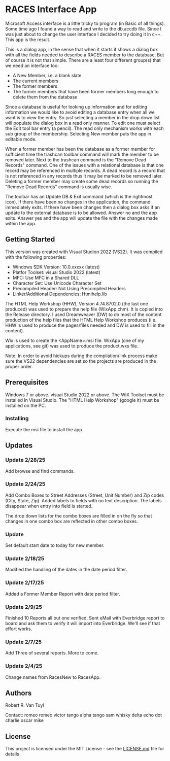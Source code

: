 # RACES Interface App

Microsoft Access interface is a little tricky to program (in Basic of all things).  Some time ago I
found a way to read and write to the db.accdb file.  Since I was just about to change the user
interface I decided to try doing it in c++.  This app is the result.

This is a dialog app, in the sense that when it starts it shows a dialog box with all the fields
needed to describe a RACES member to the database.  But of course it is not that simple.  There
are a least four different group(s) that we need an interface too:
  - A New Member, i.e. a blank slate
  - The current members
  - The former members
  - The former members that have been former members long enough to delete them from the database

Since a database is useful for looking up information and for editing information we would like to
avoid editing a database entry when all we want is to view the entry.  So just selecting a member
in the drop down list will populate the dialog box in a read only manner.  To edit one must select
the Edit tool bar entry (a pencil).  The read only mechanism works with each sub group of the
membership.  Selecting New member puts the app in editable mode.

When a former member has been the database as a former member for sufficient time the trashcan
toolbar command will mark the member to be removed later.  Next to the trashcan command is the
"Remove Dead Records" command.  One of the issues with a relational database is that one record
may be referenced in multiple records.  A dead record is a record that is not referenced in any
records thus it may be marked to be removed later.  Deleting a former member may create some dead
records so running the "Remove Dead Records" command is usually wise.

The toolbar has an Update DB & Exit command (which is the rightmost icon).  If there have been no
changes in the application, the command immediately exits.  If there have been changes then a
dialog box asks if an update to the external database is to be allowed.  Answer no and the app
exits.  Answer yes and the app will update the file with the changes made within the app.

## Getting Started

This version was created with Visual Studion 2022 (VS22).  It was compiled with the following properties:
  - Windows SDK Version: 10.0.xxxxx (latest)
  - Platfor Toolset: visual Studio 2022 (latest)
  - MFC: Use MFC in a Shared DLL
  - Character Set:  Use Unicode Character Set
  - Precompiled Header:  Not Using Precompiled Headers
  - Linker/Additional Dependencies:  Htmlhelp.lib

The HTML Help Workshop (HHW), Version 4.74.8702.0 (the last one produced) was used to prepare the help
file (WixApp.chm).  It is
copied into the Release directory.  I used Dreamweaver (DW) to do most of the content production of the
help files that the HTML Help Workshop produces (i.e. HHW is used to produce the pages/files needed
and DW is used to fill in the content).

Wix is used to create the &lt;AppName&gt;.msi file.  WixApp (one of my applications, see git) was used
to produce the product.wxs file.

Note:  In order to avoid hickups during the compilation/link process make sure the VS22 dependencies are
set so the projects are produced in the proper order.

## Prerequisites

Windows 7 or above.  visual Studio 2022 or above.  The WiX Toolset must be installed in Visual Studio.
The "HTML Help Workshop" (google it) must be installed on the PC.

### Installing

Execute the msi file to install the app.

## Updates

### Update 2/28/25

Add browse and find commands.

### Update 2/24/25

Add Combo Boxes to Street Addresses (Street, Unit Number) and Zip codes (City, State, Zip).  Added
labels to fields with no text description.  The labels disappear when entry into field is started.

The drop down lists for the combo boxes are filled in on the fly so that changes in one combo box
are reflected in other combo boxes.

### Update

Set default start date to today for new member.

### Update 2/18/25

Modified the handling of the dates in the date period filter.

### Update 2/17/25

Added a Former Member Report with date period filter.

### Update 2/9/25

Finished 10 Reports all but one verified.  Sent eMail with Everbridge report to board and ask them
to verify it will import into Everbridge.  We'll see if that effort works.

### Update 2/7/25

Add Three of several reports.  More to come.

### Update 2/4/25

Change names from RacesNew to RacesApp.

## Authors

Robert R. Van Tuyl

Contact:  romeo romeo victor tango alpha tango sam whisky delta echo dot charlie oscar mike

## License

This project is licensed under the MIT License - see the [LICENSE.md](LICENSE.md) file for details

